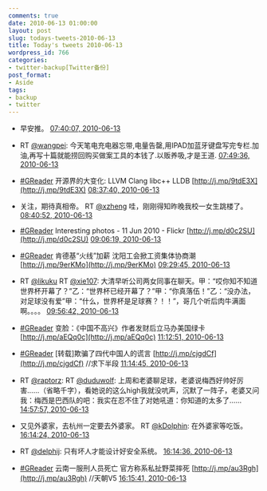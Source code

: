```yaml
---
comments: true
date: 2010-06-13 01:00:00
layout: post
slug: todays-tweets-2010-06-13
title: Today's tweets 2010-06-13
wordpress_id: 766
categories:
- twitter-backup[Twitter备份]
post_format:
- Aside
tags:
- backup
- twitter
---
```





  * 早安推。 [07:40:07, 2010-06-13](http://twitter.com/gfrog/statuses/16036496405)





  * RT [@wangpei](http://twitter.com/wangpei): 今天笔电充电器忘带,电量告罄,用IPAD加蓝牙键盘写完专栏.加油,再写十篇就能捞回购买做案工具的本钱了.以贩养吸,才是王道. [07:49:36, 2010-06-13](http://twitter.com/gfrog/statuses/16036928685)





  * [#GReader](http://search.twitter.com/search?q=%23GReader) 开源界的大变化: LLVM Clang libc++ LLDB [http://j.mp/9tdE3X](http://j.mp/9tdE3X) [08:37:40, 2010-06-13](http://twitter.com/gfrog/statuses/16039172031)





  * 关注，期待真相帝。 RT [@xzheng](http://twitter.com/xzheng) 哇，刚刚得知昨晚我校一女生跳楼了。 [08:40:52, 2010-06-13](http://twitter.com/gfrog/statuses/16039327593)





  * [#GReader](http://search.twitter.com/search?q=%23GReader) Interesting photos - 11 Jun 2010 - Flickr [http://j.mp/d0c2SU](http://j.mp/d0c2SU) [09:06:19, 2010-06-13](http://twitter.com/gfrog/statuses/16040556279)





  * [#GReader](http://search.twitter.com/search?q=%23GReader) 肯德基“火线”加薪 沈阳工会掀工资集体协商潮 [http://j.mp/9erKMo](http://j.mp/9erKMo) [09:29:45, 2010-06-13](http://twitter.com/gfrog/statuses/16041720883)





  * RT [@likuku](http://twitter.com/likuku) RT [@xie107](http://twitter.com/xie107): 大清早听公司两女同事在聊天。甲：“哎你知不知道世界杯开幕了？”乙：“世界杯已经开幕了？”甲：“你真落伍！”乙：“没办法，对足球没有爱”甲：“什么，世界杯是足球赛？！！”，哥几个听后肉牛满面啊。。。。 [09:56:42, 2010-06-13](http://twitter.com/gfrog/statuses/16043092216)





  * [#GReader](http://search.twitter.com/search?q=%23GReader) 变脸：《中国不高兴》作者发财后立马办美国绿卡 [http://j.mp/aEQq0c](http://j.mp/aEQq0c) [11:12:51, 2010-06-13](http://twitter.com/gfrog/statuses/16047191375)





  * [#GReader](http://search.twitter.com/search?q=%23GReader) [转载]欺骗了四代中国人的谎言 [http://j.mp/cjgdCf](http://j.mp/cjgdCf) //求下半段 [11:14:45, 2010-06-13](http://twitter.com/gfrog/statuses/16047294807)





  * RT [@raptorz](http://twitter.com/raptorz): RT [@duduwolf](http://twitter.com/duduwolf): 上周和老婆聊足球，老婆说梅西好帅好厉害……（省略千字），看她说的这么high我就没吭声，沉默了一阵子，老婆又问我：梅西是巴西队的吧：我实在忍不住了对她吼道：你知道的太多了…… [14:57:57, 2010-06-13](http://twitter.com/gfrog/statuses/16058155396)





  * 又见外婆家，去杭州一定要去外婆家。 RT [@kDolphin](http://twitter.com/kDolphin): 在外婆家等吃饭。 [16:14:24, 2010-06-13](http://twitter.com/gfrog/statuses/16061069778)





  * RT [@delphij](http://twitter.com/delphij): 只有坏人才能设计好安全系统。 [16:14:36, 2010-06-13](http://twitter.com/gfrog/statuses/16061077063)





  * [#GReader](http://search.twitter.com/search?q=%23GReader) 云南一服刑人员死亡 官方称系私扯野菜摔死 [http://j.mp/au3Rgh](http://j.mp/au3Rgh) //天朝V5 [16:15:41, 2010-06-13](http://twitter.com/gfrog/statuses/16061118362)




